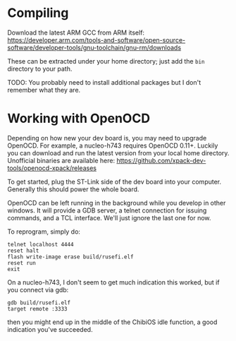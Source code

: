 # Compiling

Download the latest ARM GCC from ARM itself: https://developer.arm.com/tools-and-software/open-source-software/developer-tools/gnu-toolchain/gnu-rm/downloads

These can be extracted under your home directory; just add the `bin` directory to your path.

TODO: You probably need to install additional packages but I don't remember what they are.

# Working with OpenOCD

Depending on how new your dev board is, you may need to upgrade OpenOCD.  For example, a nucleo-h743 requires OpenOCD 0.11+.  Luckily you can download and run the latest version from your local home directory.  Unofficial binaries are available here:
https://github.com/xpack-dev-tools/openocd-xpack/releases

To get started, plug the ST-Link side of the dev board into your computer.  Generally this should power the whole board.

OpenOCD can be left running in the background while you develop in other windows.  It will provide a GDB server, a telnet connection for issuing commands, and a TCL interface.  We'll just ignore the last one for now.

To reprogram, simply do:
```
telnet localhost 4444
reset halt
flash write-image erase build/rusefi.elf
reset run
exit
```

On a nucleo-h743, I don't seem to get much indication this worked, but if you connect via gdb:
```
gdb build/rusefi.elf
target remote :3333
```
then you might end up in the middle of the ChibiOS idle function, a good indication you've succeeded.
